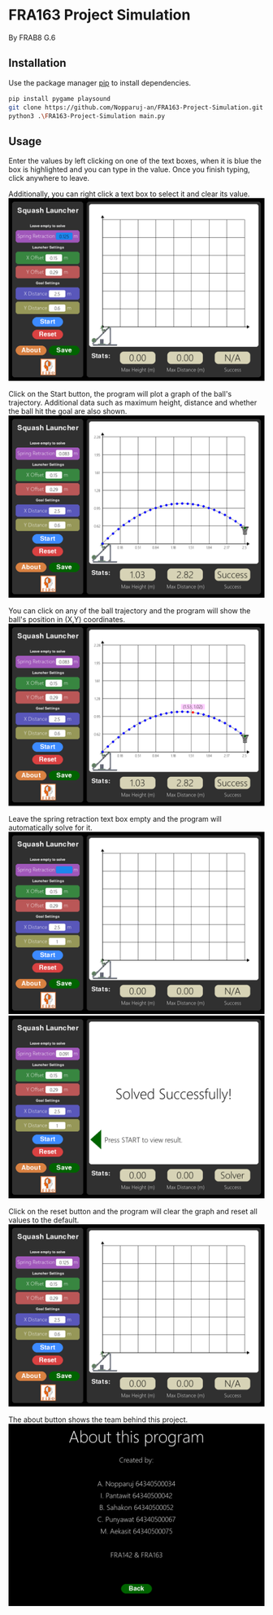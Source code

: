 # FRA163 Project Simulation

By FRAB8 G.6

## Installation

Use the package manager [pip](https://pip.pypa.io/en/stable/) to install dependencies.

```bash
pip install pygame playsound
git clone https://github.com/Nopparuj-an/FRA163-Project-Simulation.git
python3 .\FRA163-Project-Simulation main.py
```

## Usage

Enter the values by left clicking on one of the text boxes, when it is blue the box is highlighted and you can type in the value. Once you finish typing, click anywhere to leave.

Additionally, you can right click a text box to select it and clear its value.
![Text box is highlighted](https://github.com/Nopparuj-an/FRA163-Project-Simulation/blob/main/images/textbox.png?raw=true)

Click on the Start button, the program will plot a graph of the ball's trajectory. Additional data such as maximum height, distance and whether the ball hit the goal are also shown.
![Data shown on the screen](https://github.com/Nopparuj-an/FRA163-Project-Simulation/blob/main/images/start.png?raw=true)

You can click on any of the ball trajectory and the program will show the ball's position in (X,Y) coordinates.
![coordinates](https://github.com/Nopparuj-an/FRA163-Project-Simulation/blob/main/images/coords.png?raw=true)

Leave the spring retraction text box empty and the program will automatically solve for it.
![Spring Retraction empty](https://github.com/Nopparuj-an/FRA163-Project-Simulation/blob/main/images/solver1.png?raw=true)
![The program successfully solved](https://github.com/Nopparuj-an/FRA163-Project-Simulation/blob/main/images/solver2.png?raw=true)

Click on the reset button and the program will clear the graph and reset all values to the default.
![Reset](https://github.com/Nopparuj-an/FRA163-Project-Simulation/blob/main/images/reset.png?raw=true)

The about button shows the team behind this project.
![About menu](https://github.com/Nopparuj-an/FRA163-Project-Simulation/blob/main/images/about.png?raw=true)
